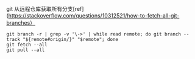git 从远程仓库获取所有分支[ref](https://stackoverflow.com/questions/10312521/how-to-fetch-all-git-branches）
```
git branch -r | grep -v '\->' | while read remote; do git branch --track "${remote#origin/}" "$remote"; done
git fetch --all
git pull --all
```
